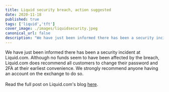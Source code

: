 ```yaml
---
title: Liquid security breach, action suggested
date: 2020-11-18
published: true
tags: ['liquid','tft']
cover_image: ./images/liquidsecurity.jpeg
canonical_url: false
description: "We have just been informed there has been a security incident at Liquid.com. Although no funds seem to have been affected by the breach, Liquid.com does recommend all customers to change their password and 2FA at their earliest convenience."
---
```


We have just been informed there has been a security incident at Liquid.com. Although no funds seem to have been affected by the breach, Liquid.com does recommend all customers to change their password and 2FA at their earliest convenience. We strongly recommend anyone having an account on the exchange to do so.
<br/>
<br/>
Read the full post on Liquid.com's blog [here](https://blog.liquid.com/security-incident-november-13-2020).
